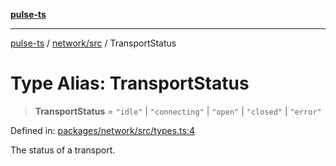 [**pulse-ts**](../../../README.md)

***

[pulse-ts](../../../README.md) / [network/src](../README.md) / TransportStatus

# Type Alias: TransportStatus

> **TransportStatus** = `"idle"` \| `"connecting"` \| `"open"` \| `"closed"` \| `"error"`

Defined in: [packages/network/src/types.ts:4](https://github.com/jlehett/pulse-ts/blob/b287bc18de1bbb78a8cc43f602a646e458610bc3/packages/network/src/types.ts#L4)

The status of a transport.
